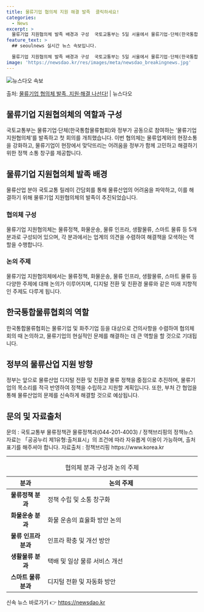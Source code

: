 ```yaml
---
title: 물류기업 협의체 지원 해결 발족  클릭하세요!
categories:
  - News
excerpt: >
  물류기업 지원협의체 발족 배경과 구성  국토교통부는 5일 서울에서 물류기업·단체(한국통합물류협회)와 정부가 …
feature_text: >
  ## seoulnews 실시간 뉴스 속보입니다.

  물류기업 지원협의체 발족 배경과 구성  국토교통부는 5일 서울에서 물류기업·단체(한국통합물류협회)와 정부가 …
image: 'https://newsdao.kr/res/images/meta/newsdao_breakingnews.jpg'
---
```


![뉴스다오 속보](https://newsdao.kr/res/images/meta/newsdao_breakingnews.jpg)

<p>출처: <a href="https://newsdao.kr/4637" rel="dofollow">물류기업 협의체 발족, 지원·해결 나선다!</a> | 뉴스다오</p>

<h2>물류기업 지원협의체의 역할과 구성</h2>
<p data-ke-size="size16">국토교통부는 물류기업·단체(한국통합물류협회)와 정부가 공동으로 참여하는 ‘물류기업 지원협의체’를 발족하고 첫 회의를 개최했습니다. 이번 협의체는 물류업계와의 현장소통을 강화하고, 물류기업이 현장에서 맞닥뜨리는 어려움을 정부가 함께 고민하고 해결하기 위한 정책 소통 창구를 제공합니다.</p>

<h2>물류기업 지원협의체 발족 배경</h2>
<p data-ke-size="size16">물류산업 분야 국토교통 릴레이 간담회를 통해 물류산업의 어려움을 파악하고, 이를 해결하기 위해 물류기업 지원협의체의 발족이 추진되었습니다.</p>

<h3>협의체 구성</h3>
<p data-ke-size="size16">물류기업 지원협의체는 물류정책, 화물운송, 물류 인프라, 생활물류, 스마트 물류 등 5개 분과로 구성되어 있으며, 각 분과에서는 업계의 의견을 수렴하여 해결책을 모색하는 역할을 수행합니다.</p>

<h3>논의 주제</h3>
<p data-ke-size="size16">물류기업 지원협의체에서는 물류정책, 화물운송, 물류 인프라, 생활물류, 스마트 물류 등 다양한 주제에 대해 논의가 이루어지며, 디지털 전환 및 친환경 물류와 같은 미래 지향적인 주제도 다루게 됩니다.</p>

<h2>한국통합물류협회의 역할</h2>
<p data-ke-size="size16">한국통합물류협회는 물류기업 및 화주기업 등을 대상으로 건의사항을 수렴하여 협의체 회의 때 논의하고, 물류기업의 현실적인 문제를 해결하는 데 큰 역할을 할 것으로 기대됩니다.</p>

<h2>정부의 물류산업 지원 방향</h2>
<p data-ke-size="size16">정부는 앞으로 물류산업 디지털 전환 및 친환경 물류 정책을 중점으로 추진하며, 물류기업의 목소리를 적극 반영하여 정책을 수립하고 지원할 계획입니다. 또한, 부처 간 협업을 통해 물류산업의 문제를 신속하게 해결할 것으로 예상됩니다.</p>

<h2>문의 및 자료출처</h2>
<p data-ke-size="size16">문의 : 국토교통부 물류정책관 물류정책과(044-201-4003) / 정책브리핑의 정책뉴스자료는 「공공누리 제1유형:출처표시」의 조건에 따라 자유롭게 이용이 가능하며, 출처 표기를 해주셔야 합니다. 자료출처 : 정책브리핑 https://www.korea.kr</p>
<hr>

<table>
  <caption>협의체 분과 구성과 논의 주제</caption>
  <colgroup>
    <col style="width: 20%" />
    <col style="width: 80%" />
  </colgroup>
  <thead>
    <tr>
      <th scope="col">분과</th>
      <th scope="col">논의 주제</th>
    </tr>
  </thead>
  <tbody>
    <tr>
      <td style="text-align: center; height: 17px;"><b>물류정책 분과</b></td>
      <td>정책 수립 및 소통 창구화</td>
    </tr>
    <tr>
      <td style="text-align: center; height: 17px;"><b>화물운송 분과</b></td>
      <td>화물 운송의 효율화 방안 논의</td>
    </tr>
    <tr>
      <td style="text-align: center; height: 17px;"><b>물류 인프라 분과</b></td>
      <td>인프라 확충 및 개선 방안</td>
    </tr>
    <tr>
      <td style="text-align: center; height: 17px;"><b>생활물류 분과</b></td>
      <td>택배 및 일상 물류 서비스 개선</td>
    </tr>
    <tr>
      <td style="text-align: center; height: 17px;"><b>스마트 물류 분과</b></td>
      <td>디지털 전환 및 자동화 방안</td>
    </tr>
  </tbody>
</table>
 

신속 뉴스 바로가기 👉 <a href="https://newsdao.kr" rel="dofollow">https://newsdao.kr</a>


